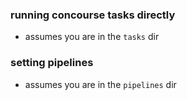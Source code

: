 ### running concourse tasks directly
- assumes you are in the `tasks` dir

### setting pipelines
- assumes you are in the `pipelines` dir
